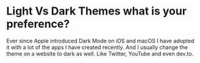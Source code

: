 # Light Vs Dark Themes what is your preference?

Ever since Apple introduced Dark Mode on iOS and macOS I have adopted it with a lot of the apps I have created recently. And I usually change the theme on a website to dark as well. Like Twitter, YouTube and even dev.to.